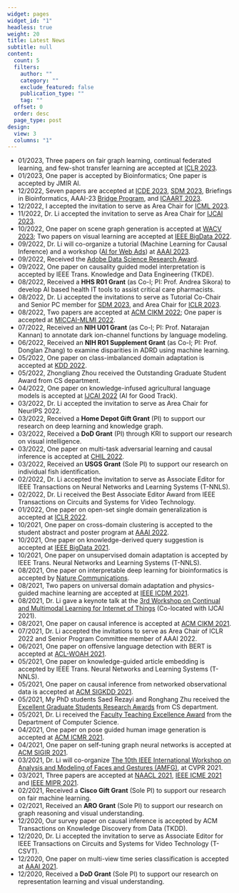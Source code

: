```yaml
---
widget: pages
widget_id: "1"
headless: true
weight: 20
title: Latest News
subtitle: null
content:
  count: 5
  filters:
    author: ""
    category: ""
    exclude_featured: false
    publication_type: ""
    tag: ""
  offset: 0
  order: desc
  page_type: post
design:
  view: 3
  columns: "1"
---
```

<ul class="">
<li>01/2023, Three papers on fair graph learning, continual federated learning, and few-shot transfer learning are accepted at <a href="<https://iclr.cc/Conferences/2023>" target="_blank">ICLR 2023</a>.</li>

<li>01/2023, One paper is accepted by Bioinformatics; One paper is accepted by JMIR AI.</li>

<li>12/2022, Seven papers are accepted at <a href="<https://icde2023.ics.uci.edu/>" target="_blank">ICDE 2023</a>, <a href="<https://www.siam.org/conferences/cm/conference/sdm23>" target="_blank">SDM 2023</a>, Briefings in Bioinformatics, AAAI-23 <a href="<https://www.continualcausality.org/>" target="_blank">Bridge Program</a>, and <a href="<https://icaart.scitevents.org/>" target="_blank">ICAART 2023</a>.</li>

<li>12/2022, I accepted the invitation to serve as Area Chair for <a href="<https://icml.cc/Conferences/2023>" target="_blank">ICML 2023</a>.</li>
     <li>11/2022, Dr. Li accepted the invitation to serve as Area Chair for <a href="<https://ijcai-23.org/>" target="_blank">IJCAI 2023</a>.</li>
     <li>10/2022, One paper on scene graph generation is accepted at <a href="<https://wacv2023.thecvf.com/>" target="_blank">WACV 2023</a>; Two papers on visual learning are accepted at <a href="<https://bigdataieee.org/BigData2022/>" target="_blank">IEEE BigData 2022</a>.</li>
     <li>09/2022, Dr. Li will co-organize a tutorial (Machine Learning for Causal Inference) and a workshop (<a href="<https://ai4webads2023.github.io/>" target="_blank">AI for Web Ads</a>) at <a href="<https://aaai.org/Conferences/AAAI-23/>" target="_blank">AAAI 2023</a>.</li>
     <li>09/2022, Received the <a href="<https://research.adobe.com/data-science-research-awards/>" target="_blank">Adobe Data Science Research Award</a>.</li>
     <li>09/2022, One paper on causality guided model interpretation is accepted by IEEE Trans. Knowledge and Data Engineering (TKDE)</a>.</li>
     <li>08/2022, Received a <strong>HHS R01 Grant</strong> (as Co-I; PI: Prof. Andrea Sikora) to develop AI based health IT tools to assist critical care pharmacists</a>.</li>
     <li>08/2022, Dr. Li accepted the invitations to serve as Tutorial Co-Chair and Senior PC member for <a href="<https://www.siam.org/conferences/cm/conference/sdm23>" target="_blank">SDM 2023</a>, and Area Chair for <a href="<https://iclr.cc/>" target="_blank">ICLR 2023</a>.</li>
     <li>08/2022, Two papers are accepted at <a href="<https://www.cikm2022.org/>" target="_blank">ACM CIKM 2022</a>; One paper is accepted at <a href="<https://sites.google.com/view/mlmi2022/>" target="_blank">MICCAI-MLMI 2022</a>.</li>
     <li>07/2022, Received an <strong>NIH U01 Grant</strong> (as Co-I; PI: Prof. Natarajan Kannan) to annotate dark ion-channel functions by language modeling</a>.</li>
     <li>06/2022, Received an <strong>NIH R01 Supplement Grant</strong> (as Co-I; PI: Prof. Donglan Zhang) to examine disparities in ADRD using machine learning</a>.</li>
     <li>05/2022, One paper on class-imbalanced domain adaptation is accepted at <a href="<https://kdd.org/kdd2022/>" target="_blank">KDD 2022</a>.</li>
     <li>05/2022, Zhongliang Zhou received the Outstanding Graduate Student Award</a> from CS department</a>.</li>
     <li>04/2022, One paper on knowledge-infused agricultural language models is accepted at <a href="<https://ijcai-22.org/>" target="_blank">IJCAI 2022</a> (AI for Good Track)</a>.</li>
     <li>03/2022, Dr. Li accepted the invitation to serve as Area Chair for NeurIPS 2022</a>.</li>
     <li>03/2022, Received a <strong>Home Depot Gift Grant</strong> (PI) to support our research on deep learning and knowledge graph</a>.</li>
     <li>03/2022, Received a <strong>DoD Grant</strong> (PI) through KRI to support our research on visual intelligence</a>.</li>
     <li>03/2022, One paper on multi-task adversarial learning and causal inference is accepted at <a href="<https://www.chilconference.org/>" target="_blank">CHIL 2022</a>.</li>
     <li>03/2022, Received an <strong>USGS Grant</strong> (Sole PI) to support our research on individual fish identification</a>.</li>
     <li>02/2022, Dr. Li accepted the invitation to serve as Associate Editor for IEEE Transactions on Neural Networks and Learning Systems (T-NNLS)</a>.</li>
     <li>02/2022, Dr. Li received the Best Associate Editor Award from IEEE Transactions on Circuits and Systems for Video Technology</a>.</li> 
   <li>01/2022, One paper on open-set single domain generalization is accepted at <a href=".<https://iclr.cc/>" target="_blank">ICLR 2022</a>.</li> 
   <li>10/2021, One paper on cross-domain clustering is accepted to the student abstract and poster program at <a href="https://aaai.org/Conferences/AAAI-22/" target="_blank">AAAI 2022</a>.</li> 
    <li>10/2021, One paper on knowledge-derived query suggestion is accepted at <a href="https://bigdataieee.org/BigData2021/" target="_blank">IEEE BigData 2021</a>.</li>   
    <li>10/2021, One paper on unsupervised domain adaptation is accepted by IEEE Trans. Neural Networks and Learning Systems (T-NNLS).</li>    
    <li>08/2021, One paper on interpretable deep learning for bioinformatics is accepted by <a href="https://www.nature.com/articles/s41467-021-25975-9"target="_blank">Nature Communications</a>.</li>
    <li>08/2021, Two papers on universal domain adaptation and physics-guided machine learning are accepted at <a href="https://icdm2021.auckland.ac.nz/" target="_blank">IEEE ICDM 2021</a>.</li>    
    <li>08/2021, Dr. Li gave a keynote talk at the <a href="https://cmliot2021.github.io/" target="_blank">3rd Workshop on Continual and Multimodal Learning for Internet of Things</a> (Co-located with IJCAI 2021).</li>
    <li>08/2021, One paper on causal inference is accepted at <a href="https://www.cikm2021.org/" target="_blank">ACM CIKM 2021</a>.</li>  
    <li>07/2021, Dr. Li  accepted the invitations to serve as Area Chair of ICLR 2022 and Senior Program Committee member of AAAI 2022.</li>   
    <li>06/2021, One paper on offensive language detection with BERT is accepted at <a href="https://www.workshopononlineabuse.com" target="_blank">ACL-WOAH 2021</a>.</li>  
    <li>05/2021, One paper on knowledge-guided article embedding is accepted by IEEE Trans. Neural Networks and Learning Systems (T-NNLS).</li>  
    <li>05/2021, One paper on causal inference from networked observational data is accepted at <a href="https://www.kdd.org/kdd2021/" target="_blank">ACM SIGKDD 2021</a>.</li>
    <li>05/2021, My PhD students Saed Rezayi and Ronghang Zhu received the <a href="https://www.cs.uga.edu/news/stories/2021/congratulations-2020-2021-cs-student-award-recipients" target="_blank">Excellent Graduate Students Research Awards</a> from CS department.</li>  
    <li>05/2021, Dr. Li  received the <a href="https://www.cs.uga.edu/news/stories/2021/congratulations-2020-2021-cs-department-award-recipients" target="_blank">Faculty Teaching Excellence Award</a> from the Department of Computer Science.</li>
    <li>04/2021, One paper on pose guided human image generation is accepted at <a href="http://icmr2021.org/" target="_blank">ACM ICMR 2021</a>.</li>  
    <li>04/2021, One paper on self-tuning graph neural networks is accepted at <a href="https://www.sigir.org/sigir2021/" target="_blank">ACM SIGIR 2021</a>.</li>  
    <li>03/2021, Dr. Li  will co-organize <a href="https://web.northeastern.edu/smilelab/amfg2021/" target="_blank">The 10th IEEE International Workshop on Analysis and Modeling of Faces and Gestures (AMFG)</a>, at CVPR 2021.</li> 
    <li>03/2021, Three papers are accepted at <a href="https://2021.naacl.org/" target="_blank">NAACL 2021</a>, <a href="https://2021.ieeeicme.org/" target="_blank">IEEE ICME 2021</a> and <a href="https://mipr2021.org/" target="_blank">IEEE MIPR 2021</a>.</li> 
    <li>02/2021, Received a <strong>Cisco Gift Grant</strong> (Sole PI) to support our research on fair machine learning.</li>   
    <li>02/2021, Received an <strong>ARO Grant</strong> (Sole PI) to support our research on graph reasoning and visual understanding.</li>  
    <li>12/2020, Our survey paper on causal inference is accepted by ACM Transactions on Knowledge Discovery from Data (TKDD).</li>  
    <li>12/2020, Dr. Li  accepted the invitation to serve as Associate Editor for IEEE Transactions on Circuits and Systems for Video Technology (T-CSVT).</li>   
    <li>12/2020, One paper on multi-view time series classification is accepted at <a href="https://ijcai20.org/" target="_blank">AAAI 2021</a>.</li>
    <li>12/2020, Received a <strong>DoD Grant</strong> (Sole PI) to support our research on representation learning and visual understanding.</li>   
</ul>